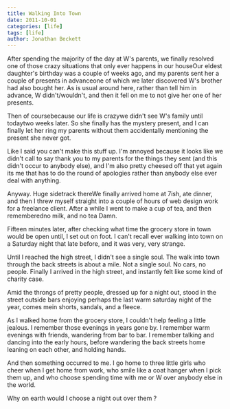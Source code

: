 ```yaml
---
title: Walking Into Town
date: 2011-10-01
categories: [life]
tags: [life]
author: Jonathan Beckett
---
```


After spending the majority of the day at W's parents, we finally resolved one of those crazy situations that only ever happens in our houseOur eldest daughter's birthday was a couple of weeks ago, and my parents sent her a couple of presents in advanceone of which we later discovered W's brother had also bought her. As is usual around here, rather than tell him in advance, W didn't/wouldn't, and then it fell on me to not give her one of her presents.

Then of coursebecause our life is crazywe didn't see W's family until todaytwo weeks later. So she finally has the mystery present, and I can finally let her ring my parents without them accidentally mentioning the present she never got.

Like I said you can't make this stuff up. I'm annoyed because it looks like we didn't call to say thank you to my parents for the things they sent (and this didn't occur to anybody else), and I'm also pretty cheesed off that yet again its me that has to do the round of apologies rather than anybody else ever deal with anything.

Anyway. Huge sidetrack thereWe finally arrived home at 7ish, ate dinner, and then I threw myself straight into a couple of hours of web design work for a freelance client. After a while I went to make a cup of tea, and then rememberedno milk, and no tea Damn.

Fifteen minutes later, after checking what time the grocery store in town would be open until, I set out on foot. I can't recall ever walking into town on a Saturday night that late before, and it was very, very strange.

Until I reached the high street, I didn't see a single soul. The walk into town through the back streets is about a mile. Not a single soul. No cars, no people. Finally I arrived in the high street, and instantly felt like some kind of charity case.

Amid the throngs of pretty people, dressed up for a night out, stood in the street outside bars enjoying perhaps the last warm saturday night of the year, comes mein shorts, sandals, and a fleece.

As I walked home from the grocery store, I couldn't help feeling a little jealous. I remember those evenings in years gone by. I remember warm evenings with friends, wandering from bar to bar. I remember talking and dancing into the early hours, before wandering the back streets home leaning on each other, and holding hands.

And then something occurred to me. I go home to three little girls who cheer when I get home from work, who smile like a coat hanger when I pick them up, and who choose spending time with me or W over anybody else in the world.

Why on earth would I choose a night out over them ?